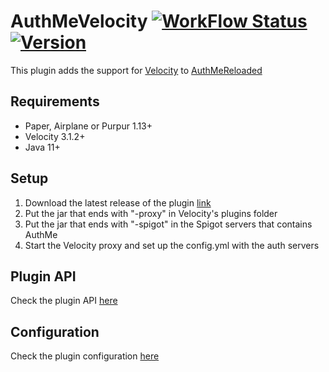 # AuthMeVelocity [![WorkFlow Status](https://img.shields.io/github/workflow/status/4drian3d/AuthmeVelocity/Maven%20Build?&style=flat-square)](https://github.com/4drian3d/AuthmeVelocity/actions/workflows/maven.yml) [![Version](https://img.shields.io/github/v/release/4drian3d/AuthmeVelocity?color=FFF0&style=flat-square)](https://github.com/4drian3d/AuthmeVelocity/releases)
This plugin adds the support for [Velocity](https://velocitypowered.com/) to [AuthMeReloaded](https://github.com/AuthMe/AuthMeReloaded)

## Requirements
- Paper, Airplane or Purpur 1.13+
- Velocity 3.1.2+
- Java 11+

## Setup
1. Download the latest release of the plugin [link](https://github.com/4drian3d/AuthMeVelocity/releases)
2. Put the jar that ends with "-proxy" in Velocity's plugins folder
3. Put the jar that ends with "-spigot" in the Spigot servers that contains AuthMe
4. Start the Velocity proxy and set up the config.yml with the auth servers

## Plugin API
Check the plugin API [here](https://github.com/4drian3d/AuthMeVelocity/wiki/Plugin-API)

## Configuration
Check the plugin configuration [here](https://github.com/4drian3d/AuthMeVelocity/wiki/Configuration)